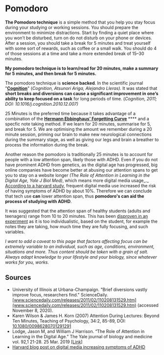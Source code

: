 # Pomodoro

**The Pomodoro technique** is a simple method that you help you stay focus during your studying or working sessions. You should prepare the environment to minimize distractions. Start by finding a quiet place where you won’t be disturbed, turn on do not disturb on your phone or devices. After a session, you should take a break for 5 minutes and treat yourself with some sort of rewards, such as coffee or a small walk. You should do 4 of those sessions at a time and take a more extended break of 15–30 minutes.

**My pomodoro technique is to learn/read for 20 minutes, make a summary for 5 minutes, and then break for 5 minutes.**

The pomodoro technique is **science backed**. In the scientific journal "[**Cognition**](https://www.sciencedaily.com/releases/2011/02/110208131529.htm)" \(_Cognition, Atsunori Ariga, Alejandro Lleras\)._ It was stated that **short breaks and diversions can cause a significant improvement in one’s ability to keep focused on a task** for long periods of time. \(_Cognition, 2011; DOI: 10.1016/j.cognition.2010.12.007\)_

25 Minutes is the preferred time because it takes advantage of a combination of the [**Hermann Ebbinghaus’ Forgetting Curve**](../../neuroscience/hermann-ebbinghaus-forgetting-curve.md) **** and a specfic note taking method. If we learn for 20 minutes, summarise for 5, and break for 5. We are optimising the amount we remember during a 20 minute session, priming our brain to make new neurological connections during the summary stage, as well as giving our legs and brain a breather to process the information during the break.

Another reason the pomodoro is traditionally 25 minutes is to account for people with a low attention span, likely those with ADHD. Even if you do not have prominent ADHD from genetics, as the digital age has progressed, big online companies have become better at abusing our attention spans to get you to stay on a website longer _\(The Role of Attention in Learning in the Digital Age, Yale J Biol Med\)_, which means more digital media usage_._ [According to a harvard study](https://www.health.harvard.edu/blog/can-cell-phone-use-cause-adhd-2018073114375), frequent digital media use increased the risk of having symptoms of ADHD by about 10%. Therefore we can conclude that tech use **can** lower attention span, thus **pomodoro's can aid the process of studying with ADHD**. 

It was suggested that the attention span of healthy students \(adults and teenagers\) range from 10 to 20 minutes. This has been [disproven in an experiment](https://www.tandfonline.com/doi/abs/10.1080/00986280701291291) as it is too individualistic, based on the student, for example the notes they are taking, how much time they are fully focusing, and such variables.

_I want to add a caveat to this page that factors affecting focus can be extremely variable to an individual, such as age, conditions, environment, situations and more. Thus content should be taken with a grain of salt. Always adapt knowledge to your lifestyle and your biology, since whatever works for you, works._

## Sources

* University of Illinois at Urbana-Champaign. "Brief diversions vastly improve focus, researchers find." ScienceDaily. [www.sciencedaily.com/releases/2011/02/110208131529.htm](www.sciencedaily.com/releases/2011/02/110208131529.htm) \(accessed November 8, 2020\).
* Karen Wilson & James H. Korn \(2007\) Attention During Lectures: Beyond Ten Minutes, Teaching of Psychology, 34:2, 85-89, DOI: [10.1080/00986280701291291](https://doi.org/10.1080/00986280701291291)
* Lodge, Jason M, and William J Harrison. “The Role of Attention in Learning in the Digital Age.” The Yale journal of biology and medicine vol. 92,1 21-28. 25 Mar. 2019 [\[Link\]](https://www.ncbi.nlm.nih.gov/pmc/articles/PMC6430174/)
* [Harvard blog post on digital media increasing symptoms of ADHD](https://www.health.harvard.edu/blog/can-cell-phone-use-cause-adhd-2018073114375)

